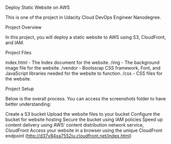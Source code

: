 Deploy Static Website on AWS

This is one of the project in Udacity Cloud DevOps Engineer Nanodegree.

Project Overview

In this project, you will deploy a static website to AWS using S3, CloudFront, and IAM.

Project Files

index.html - The Index document for the website.
/img - The background image file for the website.
/vendor - Bootssrap CSS framework, Font, and JavaScript libraries needed for the website to function.
/css - CSS files for the website.

Project Setup

Below is the overall process. You can access the screenshots folder to have better understanding:

Create a S3 bucket
Upload the website files to your bucket
Configure the bucket for website hosting
Secure the bucket using IAM policies
Speed up content delivery using AWS’ content distribution network service, CloudFront
Access your website in a browser using the unique CloudFront endpoint (http://d37v84xa7552iu.cloudfront.net/index.html)
